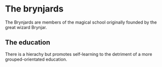 # The brynjards
The Brynjards are members of the magical school originally founded by the great wizard Brynjar.

## The education
There is a hierachy but promotes self-learning to the detriment of a more grouped-orientated education.
